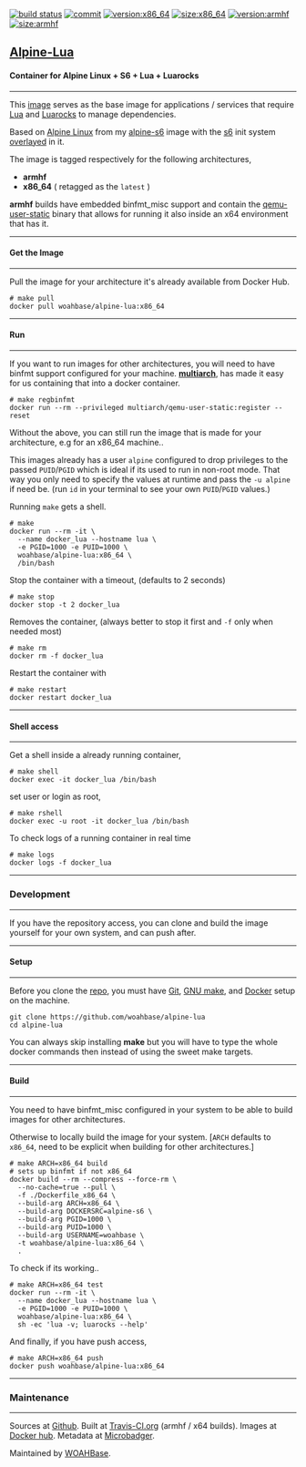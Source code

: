 [![build status][251]][232] [![commit][255]][231] [![version:x86_64][256]][235] [![size:x86_64][257]][235] [![version:armhf][258]][236] [![size:armhf][259]][236]

## [Alpine-Lua][234]
#### Container for Alpine Linux + S6 + Lua + Luarocks
---

This [image][233] serves as the base image for applications
/ services that require [Lua][135] and [Luarocks][136] to manage
dependencies.

Based on [Alpine Linux][131] from my [alpine-s6][132] image with
the [s6][133] init system [overlayed][134] in it.

The image is tagged respectively for the following architectures,
* **armhf**
* **x86_64** ( retagged as the `latest` )

**armhf** builds have embedded binfmt_misc support and contain the
[qemu-user-static][105] binary that allows for running it also inside
an x64 environment that has it.

---
#### Get the Image
---

Pull the image for your architecture it's already available from
Docker Hub.

```
# make pull
docker pull woahbase/alpine-lua:x86_64
```

---
#### Run
---

If you want to run images for other architectures, you will need
to have binfmt support configured for your machine. [**multiarch**][104],
has made it easy for us containing that into a docker container.

```
# make regbinfmt
docker run --rm --privileged multiarch/qemu-user-static:register --reset
```

Without the above, you can still run the image that is made for your
architecture, e.g for an x86_64 machine..

This images already has a user `alpine` configured to drop
privileges to the passed `PUID`/`PGID` which is ideal if its used
to run in non-root mode. That way you only need to specify the
values at runtime and pass the `-u alpine` if need be. (run `id`
in your terminal to see your own `PUID`/`PGID` values.)

Running `make` gets a shell.

```
# make
docker run --rm -it \
  --name docker_lua --hostname lua \
  -e PGID=1000 -e PUID=1000 \
  woahbase/alpine-lua:x86_64 \
  /bin/bash
```

Stop the container with a timeout, (defaults to 2 seconds)

```
# make stop
docker stop -t 2 docker_lua
```

Removes the container, (always better to stop it first and `-f`
only when needed most)

```
# make rm
docker rm -f docker_lua
```

Restart the container with

```
# make restart
docker restart docker_lua
```

---
#### Shell access
---

Get a shell inside a already running container,

```
# make shell
docker exec -it docker_lua /bin/bash
```

set user or login as root,

```
# make rshell
docker exec -u root -it docker_lua /bin/bash
```

To check logs of a running container in real time

```
# make logs
docker logs -f docker_lua
```

---
### Development
---

If you have the repository access, you can clone and
build the image yourself for your own system, and can push after.

---
#### Setup
---

Before you clone the [repo][231], you must have [Git][101], [GNU make][102],
and [Docker][103] setup on the machine.

```
git clone https://github.com/woahbase/alpine-lua
cd alpine-lua
```
You can always skip installing **make** but you will have to
type the whole docker commands then instead of using the sweet
make targets.

---
#### Build
---

You need to have binfmt_misc configured in your system to be able
to build images for other architectures.

Otherwise to locally build the image for your system.
[`ARCH` defaults to `x86_64`, need to be explicit when building
for other architectures.]

```
# make ARCH=x86_64 build
# sets up binfmt if not x86_64
docker build --rm --compress --force-rm \
  --no-cache=true --pull \
  -f ./Dockerfile_x86_64 \
  --build-arg ARCH=x86_64 \
  --build-arg DOCKERSRC=alpine-s6 \
  --build-arg PGID=1000 \
  --build-arg PUID=1000 \
  --build-arg USERNAME=woahbase \
  -t woahbase/alpine-lua:x86_64 \
  .
```

To check if its working..

```
# make ARCH=x86_64 test
docker run --rm -it \
  --name docker_lua --hostname lua \
  -e PGID=1000 -e PUID=1000 \
  woahbase/alpine-lua:x86_64 \
  sh -ec 'lua -v; luarocks --help'
```

And finally, if you have push access,

```
# make ARCH=x86_64 push
docker push woahbase/alpine-lua:x86_64
```

---
### Maintenance
---

Sources at [Github][106]. Built at [Travis-CI.org][107] (armhf / x64 builds). Images at [Docker hub][108]. Metadata at [Microbadger][109].

Maintained by [WOAHBase][204].

[101]: https://git-scm.com
[102]: https://www.gnu.org/software/make/
[103]: https://www.docker.com
[104]: https://hub.docker.com/r/multiarch/qemu-user-static/
[105]: https://github.com/multiarch/qemu-user-static/releases/
[106]: https://github.com/
[107]: https://travis-ci.org/
[108]: https://hub.docker.com/
[109]: https://microbadger.com/

[131]: https://alpinelinux.org/
[132]: https://hub.docker.com/r/woahbase/alpine-s6
[133]: https://skarnet.org/software/s6/
[134]: https://github.com/just-containers/s6-overlay
[135]: http://www.lua.org/
[136]: https://luarocks.org/

[201]: https://github.com/woahbase
[202]: https://travis-ci.org/woahbase/
[203]: https://hub.docker.com/u/woahbase
[204]: https://woahbase.online/

[231]: https://github.com/woahbase/alpine-lua
[232]: https://travis-ci.org/woahbase/alpine-lua
[233]: https://hub.docker.com/r/woahbase/alpine-lua
[234]: https://woahbase.online/#/images/alpine-lua
[235]: https://microbadger.com/images/woahbase/alpine-lua:x86_64
[236]: https://microbadger.com/images/woahbase/alpine-lua:armhf

[251]: https://travis-ci.org/woahbase/alpine-lua.svg?branch=master

[255]: https://images.microbadger.com/badges/commit/woahbase/alpine-lua.svg

[256]: https://images.microbadger.com/badges/version/woahbase/alpine-lua:x86_64.svg
[257]: https://images.microbadger.com/badges/image/woahbase/alpine-lua:x86_64.svg

[258]: https://images.microbadger.com/badges/version/woahbase/alpine-lua:armhf.svg
[259]: https://images.microbadger.com/badges/image/woahbase/alpine-lua:armhf.svg
